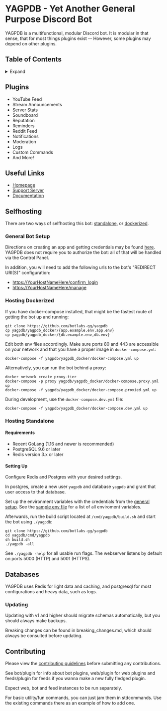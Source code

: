 # YAGPDB - Yet Another General Purpose Discord Bot

YAGPDB is a multifunctional, modular Discord bot. It is modular in that sense, that for most things plugins exist -- However, some plugins may depend on other plugins.

## Table of Contents

<details>
<summary>Expand</summary>

* [Plugins](#Plugins)
* [Useful Links](#Useful-Links)
* [Selfhosting](#Selfhosting)
  - [General Setup](#General-Bot-Setup)
  - [Dockerized](#Hosting-Dockerized)
  - [Standalone](#Hosting-Standalone)
    + [Requirements](#Requirements)
    + [Setting Up](#Setting-Up)
* [Databases](#Databases)
  - [Updating](#Updating)
* [Contributing](#Contributing)

</details>

## Plugins

* YouTube Feed
* Stream Announcements
* Server Stats
* Soundboard
* Reputation
* Reminders
* Reddit Feed
* Notifications
* Moderation
* Logs
* Custom Commands
* And More!

## Useful Links

* [Homepage](https://yagpdb.xyz)
* [Support Server](https://discord.gg/4udtcA5)
* [Documentation](https://docs.yagpdb.xyz)

## Selfhosting

There are two ways of selfhosting this bot: [standalone](#Hosting-Standalone), or [dockerized](#Hosting-Dockerized).

### General Bot Setup

Directions on creating an app and getting credentials may be found
[here](https://github.com/reactiflux/discord-irc/wiki/Creating-a-discord-bot-&-getting-a-token).
YAGPDB does not require you to authorize the bot: all of that will be handled
via the Control Panel.

In addition, you will need to add the following urls to the bot's "REDIRECT URI(S)" configuration:

* <https://YourHostNameHere/confirm_login>
* <https://YourHostNameHere/manage>

### Hosting Dockerized

If you have docker-compose installed, that might be the fastest route of getting the bot up and running:

```shell
git clone https://github.com/botlabs-gg/yagpdb
cp yagpdb/yagpdb_docker/{app.example.env,app.env}
cp yagpdb/yagpdb_docker/{db.example.env,db.env}
```

Edit both env files accordingly. Make sure ports 80 and 443 are accessible on your network and that you have a proper image in `docker-compose.yml`:

```shell
docker-compose -f yagpdb/yagpdb_docker/docker-compose.yml up
```

Alternatively, you can run the bot behind a proxy:

```shell
docker network create proxy-tier
docker-compose -p proxy yagpdb/yagpdb_docker/docker-compose.proxy.yml up
docker-compose -f yagpdb/yagpdb_docker/docker-compose.proxied.yml up
```

During development, use the `docker-compose.dev.yml` file:

```shell
docker-compose -f yagpdb/yagpdb_docker/docker-compose.dev.yml up
```

### Hosting Standalone

#### Requirements

* Recent GoLang (1.16 and newer is recommended)
* PostgreSQL 9.6 or later
* Redis version 3.x or later

#### Setting Up

Configure Redis and Postgres with your desired settings.

In postgres, create a new user `yagpdb` and database `yagpdb` and grant that user access to that database.

Set up the environment variables with the credentials from the [general setup](#General-Bot-Setup). See the [sample env file](cmd/yagpdb/sampleenvfile) for a list of all enviroment variables.

Afterwards, run the build script located at `/cmd/yagpdb/build.sh` and  start the bot using `./yagpdb`:

```shell
git clone https://github.com/botlabs-gg/yagpdb
cd yagpdb/cmd/yagpdb
sh build.sh
./yagpdb -all
```

See `./yagpdb -help` for all usable run flags. The webserver listens by default on ports 5000 (HTTP) and 5001 (HTTPS).

## Databases

YAGPDB uses Redis for light data and caching, and postgresql for most configurations and heavy data, such as logs.

### Updating

Updating with v1 and higher should migrate schemas automatically, but you should always make backups.

Breaking changes can be found in breaking_changes.md, which should always be consulted before updating.

## Contributing

Please view the [contributing guidelines](CONTRIBUTING.md) before submitting any contributions.

See bot/plugin for info about bot plugins, web/plugin for web plugins and feeds/plugin for feeds if you wanna make a new fully fledged plugin.

Expect web, bot and feed instances to be run separately.

For basic utility/fun commands, you can just jam them in stdcommands. Use the existing commands there as an example of how to add one.
